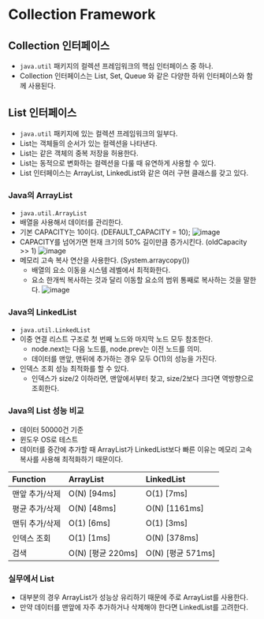 # Collection Framework
## Collection 인터페이스
- `java.util` 패키지의 컬렉션 프레임워크의 핵심 인터페이스 중 하나.
- Collection 인터페이스는 List, Set, Queue 와 같은 다양한 하위 인터페이스와 함께 사용된다.

## List 인터페이스
- `java.util` 패키지에 있는 컬렉션 프레임워크의 일부다.
- List는 객체들의 순서가 있는 컬렉션을 나타낸다. 
- List는 같은 객체의 중복 저장을 허용한다.
- List는 동적으로 변화하는 컬렉션을 다룰 때 유연하게 사용할 수 있다.
- List 인터페이스는 ArrayList, LinkedList와 같은 여러 구현 클래스를 갖고 있다.

### Java의 ArrayList
- `java.util.ArrayList`
- 배열을 사용해서 데이터를 관리한다.
- 기본 CAPACITY는 10이다. (DEFAULT_CAPACITY = 10);
  ![image](https://github.com/user-attachments/assets/4a9d0bb4-6fe9-41de-a91b-c01f8eb7774d)
- CAPACITY를 넘어가면 현재 크기의 50% 길이만큼 증가시킨다. (oldCapacity >> 1)
  ![image](https://github.com/user-attachments/assets/1fe59ed5-8b47-44d8-8398-a888420de8b4)
- 메모리 고속 복사 연산을 사용한다. (System.arraycopy())
  - 배열의 요소 이동을 시스템 레벨에서 최적화한다.
  - 요소 한개씩 복사하는 것과 달리 이동할 요소의 범위 통째로 복사하는 것을 말한다.
    ![image](https://github.com/user-attachments/assets/5b763d42-3ab1-408f-ac3f-0ee3b393bcb2)

  
### Java의 LinkedList
- `java.util.LinkedList`
- 이중 연결 리스트 구조로 첫 번째 노드와 마지막 노드 모두 참조한다.
  - node.next는 다음 노드를, node.prev는 이전 노드를 의미.
  - 데이터를 맨앞, 맨뒤에 추가하는 경우 모두 O(1)의 성능을 가진다.
- 인덱스 조회 성능 최적화를 할 수 있다.
  - 인덱스가 size/2 이하라면, 맨앞에서부터 찾고, size/2보다 크다면 역방향으로 조회한다.

### Java의 List 성능 비교 
- 데이터 50000건 기준
- 윈도우 OS로 테스트
- 데이터를 중간에 추가할 때 ArrayList가 LinkedList보다 빠른 이유는 메모리 고속 복사를 사용해 최적화하기 때문이다. 

| Function    | ArrayList       | LinkedList      |
|:------------|:----------------|:----------------|
| 맨앞 추가/삭제 | O(N) [94ms]     | O(1) [7ms]      |
| 평균 추가/삭제 | O(N) [48ms]     | O(N) [1161ms]   |
| 맨뒤 추가/삭제 | O(1) [6ms]      | O(1) [3ms]      |
| 인덱스 조회    | O(1) [1ms]      | O(N) [378ms]    |
| 검색          | O(N) [평균 220ms] | O(N) [평균 571ms] |

### 실무에서 List
- 대부분의 경우 ArrayList가 성능상 유리하기 때문에 주로 ArrayList를 사용한다.
- 만약 데이터를 맨앞에 자주 추가하거나 삭제해야 한다면 LinkedList를 고려한다.

